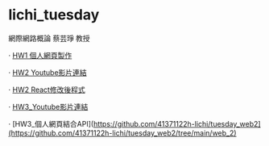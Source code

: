 # lichi_tuesday

網際網路概論 蔡芸琤 教授

· [HW1 個人網頁製作](https://41371122h-lichi.github.io/lichi_tuesday/index.html)

· [HW2 Youtube影片連結](https://youtu.be/OOdZhNq-Kck)

· [HW2 React修改後程式](https://github.com/41371122h-lichi/lichi_tuesday/blob/main/AItest.tsx)

· [HW3_Youtube影片連結](#)

· [HW3_個人網頁結合API](https://github.com/41371122h-lichi/tuesday_web2](https://github.com/41371122h-lichi/tuesday_web2/tree/main/web_2)
